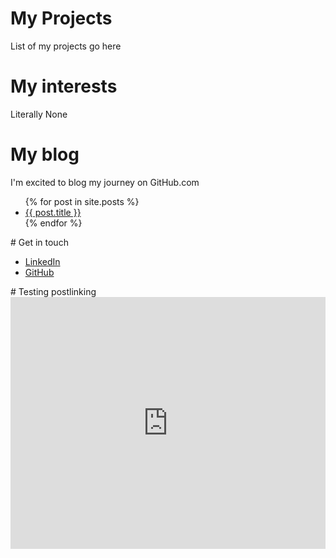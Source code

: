 <!-- https://mattburdick.github.io/mattburdick/ -->

# My Projects
List of my projects go here
# My interests
Literally None
# My blog
I'm excited to blog my journey on GitHub.com
<ul>
{% for post in site.posts %}
<li>
<a href="{{ site.baseurl }}{{ post.url }}">{{ post.title }}</a>
</li>
{% endfor %}
</ul>
# Get in touch
<ul>
    <li><a href="https://linkedin.com/in/{{ site.linkedin_username}}">LinkedIn</a></li>
    <li><a href="https://github.com/{{ site.github_username}}">GitHub</a></li>
</ul>
# Testing postlinking
<iframe src="https://www.linkedin.com/embed/feed/update/urn:li:share:7119991340733517824" height="403" width="504" frameborder="0" allowfullscreen="" title="Embedded post"></iframe>



